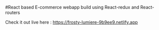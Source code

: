 #React based E-commerce webapp build using React-redux and React-routers

Check it out live here : https://frosty-lumiere-9b9ee9.netlify.app
